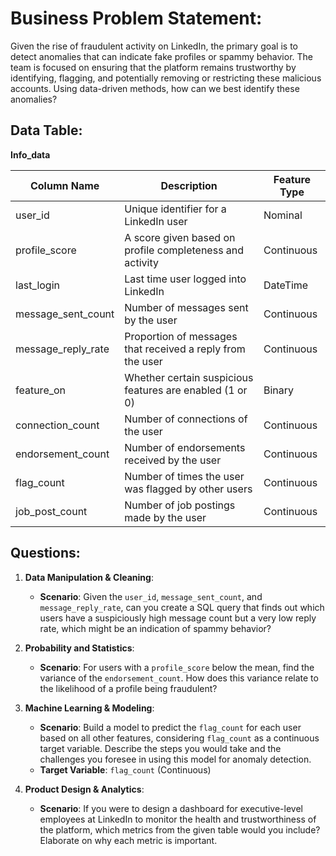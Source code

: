 # **Business Problem Statement**:
Given the rise of fraudulent activity on LinkedIn, the primary goal is to detect anomalies that can indicate fake profiles or spammy behavior. The team is focused on ensuring that the platform remains trustworthy by identifying, flagging, and potentially removing or restricting these malicious accounts. Using data-driven methods, how can we best identify these anomalies?

## **Data Table:**

**Info_data**

| Column Name        | Description                                                  | Feature Type |
|--------------------|--------------------------------------------------------------|--------------|
| user_id            | Unique identifier for a LinkedIn user                        | Nominal     |
| profile_score      | A score given based on profile completeness and activity     | Continuous  |
| last_login         | Last time user logged into LinkedIn                          | DateTime    |
| message_sent_count | Number of messages sent by the user                          | Continuous  |
| message_reply_rate | Proportion of messages that received a reply from the user   | Continuous  |
| feature_on         | Whether certain suspicious features are enabled (1 or 0)     | Binary      |
| connection_count   | Number of connections of the user                            | Continuous  |
| endorsement_count  | Number of endorsements received by the user                  | Continuous  |
| flag_count         | Number of times the user was flagged by other users          | Continuous  |
| job_post_count     | Number of job postings made by the user                      | Continuous  |

## **Questions**:

1. **Data Manipulation & Cleaning**:
   - **Scenario**: Given the `user_id`, `message_sent_count`, and `message_reply_rate`, can you create a SQL query that finds out which users have a suspiciously high message count but a very low reply rate, which might be an indication of spammy behavior?

2. **Probability and Statistics**:
   - **Scenario**: For users with a `profile_score` below the mean, find the variance of the `endorsement_count`. How does this variance relate to the likelihood of a profile being fraudulent?

3. **Machine Learning & Modeling**:
   - **Scenario**: Build a model to predict the `flag_count` for each user based on all other features, considering `flag_count` as a continuous target variable. Describe the steps you would take and the challenges you foresee in using this model for anomaly detection.
   - **Target Variable**: `flag_count` (Continuous)

4. **Product Design & Analytics**:
   - **Scenario**: If you were to design a dashboard for executive-level employees at LinkedIn to monitor the health and trustworthiness of the platform, which metrics from the given table would you include? Elaborate on why each metric is important.
